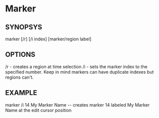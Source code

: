 # Marker

## SYNOPSYS
marker [/r] [/i index] [marker/region label]

## OPTIONS
/r - creates a region at time selection
/i - sets the marker index to the specified number. Keep in mind markers can have duplicate indexes but regions can't. 

## EXAMPLE
marker /i 14 My Marker Name -- creates marker 14 labeled My Marker Name at the edit cursor position
